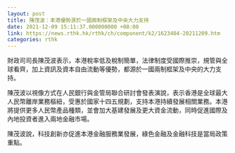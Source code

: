 ```yaml
---
layout: post
title: 陳茂波：本港優勢源於一國兩制框架及中央大力支持
date: 2021-12-09 15:11:37.000000000 +08:00
link: https://news.rthk.hk/rthk/ch/component/k2/1623484-20211209.htm
categories: rthk
---
```


財政司司長陳茂波表示，本港稅率低及稅制簡單，法律制度受國際推崇，規管與全球看齊，加上資訊及資本自由流動等優勢，都源於一國兩制框架及中央的大力支持。

陳茂波以視像方式在人民銀行與金管局聯合研討會發表演說，表示香港是全球最大人民幣離岸業務樞紐，受惠於國家十四五規劃，支持本港持續發展相關業務。本港將提供更多人民幣產品種類，並會加大基建發展及更大資金流動，同時促進國際及內地投資者進入兩地金融市場。

陳茂波說，科技創新亦促進本港金融服務業發展，綠色金融及金融科技是當局政策重點。
